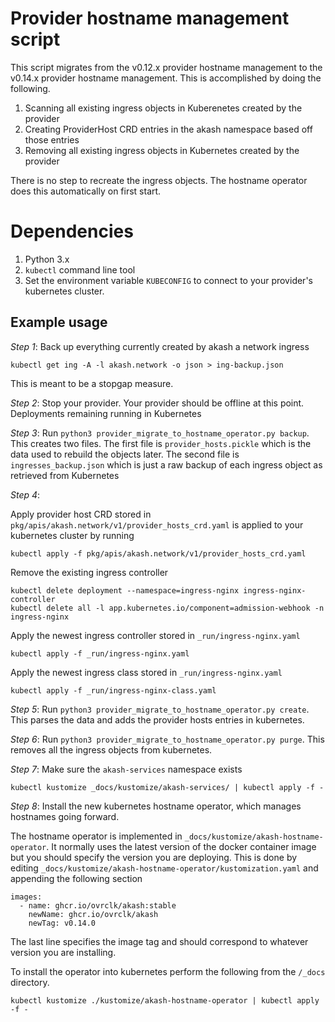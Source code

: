 # Provider hostname management script

This script migrates from the v0.12.x provider hostname management to the v0.14.x provider hostname management. This is accomplished by doing the following.

1. Scanning all existing ingress objects in Kuberenetes created by the provider
2. Creating ProviderHost CRD entries in the akash namespace based off those entries
3. Removing all existing ingress objects in Kubernetes created by the provider

There is no step to recreate the ingress objects. The hostname operator does this automatically on first start.

# Dependencies

1. Python 3.x
2. `kubectl` command line tool
3. Set the environment variable `KUBECONFIG` to connect to your provider's kubernetes cluster.

## Example usage

*Step 1*: Back up everything currently created by akash a network ingress

```
kubectl get ing -A -l akash.network -o json > ing-backup.json
```

This is meant to be a stopgap measure.

*Step 2*: Stop your provider. Your provider should be offline at this point. Deployments remaining running in Kubernetes

*Step 3*: Run `python3 provider_migrate_to_hostname_operator.py backup`. This creates two files. The first file is `provider_hosts.pickle` which is the data used to rebuild
the objects later. The second file is `ingresses_backup.json` which is just a raw backup of each ingress object as retrieved from Kubernetes

*Step 4*: 

Apply provider host CRD stored in `pkg/apis/akash.network/v1/provider_hosts_crd.yaml` is applied to your kubernetes cluster by running

```
kubectl apply -f pkg/apis/akash.network/v1/provider_hosts_crd.yaml
```

Remove the existing ingress controller

```
kubectl delete deployment --namespace=ingress-nginx ingress-nginx-controller
kubectl delete all -l app.kubernetes.io/component=admission-webhook -n ingress-nginx
```

Apply the newest ingress controller stored in `_run/ingress-nginx.yaml`

```
kubectl apply -f _run/ingress-nginx.yaml
```

Apply the newest ingress class stored in `_run/ingress-nginx.yaml`

```
kubectl apply -f _run/ingress-nginx-class.yaml
```

*Step 5*: Run `python3 provider_migrate_to_hostname_operator.py create`. This parses the data and adds the provider hosts entries in kubernetes.

*Step 6*: Run `python3 provider_migrate_to_hostname_operator.py purge`. This removes all the ingress objects from kubernetes.

*Step 7*: Make sure the `akash-services` namespace exists

```
kubectl kustomize _docs/kustomize/akash-services/ | kubectl apply -f -
```

*Step 8*: Install the new kubernetes hostname operator, which manages hostnames going forward.

The hostname operator is implemented in `_docs/kustomize/akash-hostname-operator`. It normally uses the latest version of the docker container image but you should specify the version you are deploying. This is done by editing `_docs/kustomize/akash-hostname-operator/kustomization.yaml` and appending the following section

```
images:
  - name: ghcr.io/ovrclk/akash:stable
    newName: ghcr.io/ovrclk/akash
    newTag: v0.14.0
```

The last line specifies the image tag and should correspond to whatever version you are installing.

To install the operator into kubernetes perform the following from the `/_docs` directory.

```
kubectl kustomize ./kustomize/akash-hostname-operator | kubectl apply -f -
```
